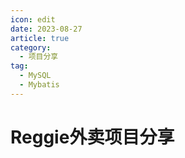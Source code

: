 ```yaml
---
icon: edit
date: 2023-08-27
article: true
category:
  - 项目分享
tag:
  - MySQL
  - Mybatis
---
```


# Reggie外卖项目分享